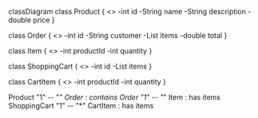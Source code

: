 classDiagram
class Product {
<<Entity>>
-int id
-String name
-String description
-double price
}

class Order {
<<Entity>>
-int id
-String customer
-List<Item> items
-double total
}

class Item {
<<Value Object>>
-int productId
-int quantity
}

class ShoppingCart {
<<Entity>>
-int id
-List<CartItem> items
}

class CartItem {
<<Value Object>>
-int productId
-int quantity
}

Product "1" -- "*" Order : contains
Order "1" -- "*" Item : has items
ShoppingCart "1" -- "*" CartItem : has items
